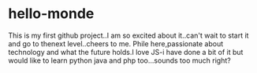 # hello-monde
This is my first github project..I am so excited about it..can't wait to start it and go to thenext level..cheers to me.
Phile here,passionate about technology and what the future holds.I love JS-i have done a bit of it but would like to learn python java and php too...sounds too much right?
